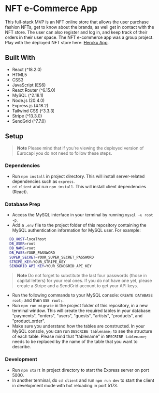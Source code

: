 # NFT e-Commerce App

This full-stack MVP is an NFT online store that allows the user purchase fashion NFTs, get to know about the brands, as well get in contact with the NFT store. The user can also register and log in, and keep track of their orders in their user space. The NFT e-commerce app was a group project. Play with the deployed NFT store here: [Heroku App](https://still-atoll-25533-7804280e1160.herokuapp.com/).

## Built With

- React (^18.2.0)
- HTML5
- CSS3
- JavaScript (ES6)
- React Router (^6.15.0)
- MySQL (^2.18.1)
- Node.js (20.4.0)
- Express.js (4.18.2)
- Tailwind CSS (^3.3.3)
- Stripe (^13.3.0)
- SendGrid (^7.7.0)

## Setup

> **Note**
> Please mind that if you're viewing the deployed version of Eurocapi you do not need to follow these steps.

### Dependencies

- Run `npm install` in project directory. This will install server-related dependencies such as `express`.
- `cd client` and run `npm install`. This will install client dependencies (React).

### Database Prep

- Access the MySQL interface in your terminal by running `mysql -u root -p`.
- Add a `.env` file to the project folder of this repository containing the MySQL authentication information for MySQL user. For example:

```bash
  DB_HOST=localhost
  DB_USER=root
  DB_NAME=root
  DB_PASS=YOUR_PASSWORD
  SUPER_SECRET=YOUR_SUPER_SECRET_PASSWORD
  STRIPE_KEY=YOUR_STRIPE_KEY
  SENDGRID_API_KEY=YOUR_SENDGRID_API_KEY
```
> **Note**
> Do not forget to substitute the last four passwords (those in capital letters) for your real ones. If you do not have one yet, please create a Stripe and a SendGrid account to get your API keys.

- Run the following commands to your MySQL console: `CREATE DATABASE root;` and then `USE root;`.
- Run `npm run migrate` in the project folder of this repository, in a new terminal window. This will create the required tables in your database: "payments", "orders", "users", "guests", "artists", "products", and "product_order".
- Make sure you understand how the tables are constructed. In your MySQL console, you can run `DESCRIBE tablename;` to see the structure of each table. Please mind that "tablename" in `DESCRIBE tablename;` needs to be replaced by the name of the table that you want to describe.

### Development

- Run `npm start` in project directory to start the Express server on port 5000.
- In another terminal, do `cd client` and run `npm run dev` to start the client in development mode with hot reloading in port 5173.
